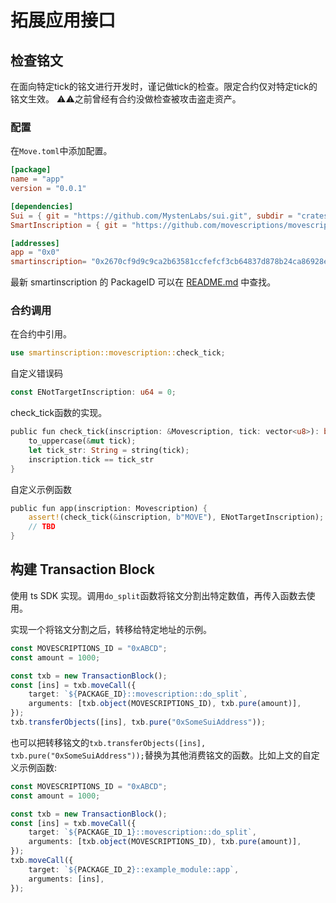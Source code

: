 # 拓展应用接口

## 检查铭文

在面向特定tick的铭文进行开发时，谨记做tick的检查。限定合约仅对特定tick的铭文生效。
⚠️⚠️之前曾经有合约没做检查被攻击盗走资产。

### 配置

在`Move.toml`中添加配置。
```toml
[package]
name = "app"
version = "0.0.1"

[dependencies]
Sui = { git = "https://github.com/MystenLabs/sui.git", subdir = "crates/sui-framework/packages/sui-framework", rev = "framework/mainnet" }
SmartInscription = { git = "https://github.com/movescriptions/movescriptions.git", subdir = "sui", rev = "main"}

[addresses]
app = "0x0"
smartinscription= "0x2670cf9d9c9ca2b63581ccfefcf3cb64837d878b24ca86928e05ecd3f3d82488"
```

最新 smartinscription 的 PackageID 可以在 [README.md](../README.md) 中查找。

### 合约调用

在合约中引用。
```rust
use smartinscription::movescription::check_tick;
```

自定义错误码
```rust
const ENotTargetInscription: u64 = 0;
```

check_tick函数的实现。
```rust
public fun check_tick(inscription: &Movescription, tick: vector<u8>): bool {
    to_uppercase(&mut tick);
    let tick_str: String = string(tick);
    inscription.tick == tick_str
}
```

自定义示例函数
```rust
public fun app(inscription: Movescription) {
    assert!(check_tick(&inscription, b"MOVE"), ENotTargetInscription);
    // TBD
}
```


## 构建 Transaction Block

使用 ts SDK 实现。调用`do_split`函数将铭文分割出特定数值，再传入函数去使用。

实现一个将铭文分割之后，转移给特定地址的示例。
```ts
const MOVESCRIPTIONS_ID = "0xABCD";
const amount = 1000;

const txb = new TransactionBlock();
const [ins] = txb.moveCall({
	target: `${PACKAGE_ID}::movescription::do_split`,
	arguments: [txb.object(MOVESCRIPTIONS_ID), txb.pure(amount)],
});
txb.transferObjects([ins], txb.pure("0xSomeSuiAddress"));
```
也可以把转移铭文的`txb.transferObjects([ins], txb.pure("0xSomeSuiAddress"));`替换为其他消费铭文的函数。比如上文的自定义示例函数:

```ts
const MOVESCRIPTIONS_ID = "0xABCD";
const amount = 1000;

const txb = new TransactionBlock();
const [ins] = txb.moveCall({
	target: `${PACKAGE_ID_1}::movescription::do_split`,
	arguments: [txb.object(MOVESCRIPTIONS_ID), txb.pure(amount)],
});
txb.moveCall({
	target: `${PACKAGE_ID_2}::example_module::app`,
	arguments: [ins],
});
```